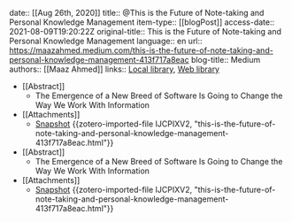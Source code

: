 date:: [[Aug 26th, 2020]]
title:: @This is the Future of Note-taking and Personal Knowledge Management
item-type:: [[blogPost]]
access-date:: 2021-08-09T19:20:22Z
original-title:: This is the Future of Note-taking and Personal Knowledge Management
language:: en
url:: https://maazahmed.medium.com/this-is-the-future-of-note-taking-and-personal-knowledge-management-413f717a8eac
blog-title:: Medium
authors:: [[Maaz Ahmed]]
links:: [Local library](zotero://select/library/items/DIGHJAA7), [Web library](https://www.zotero.org/users/7413965/items/DIGHJAA7)

- [[Abstract]]
	- The Emergence of a New Breed of Software Is Going to Change the Way We Work With Information
- [[Attachments]]
	- [Snapshot](https://maazahmed.medium.com/this-is-the-future-of-note-taking-and-personal-knowledge-management-413f717a8eac) {{zotero-imported-file IJCPIXV2, "this-is-the-future-of-note-taking-and-personal-knowledge-management-413f717a8eac.html"}}
- [[Abstract]]
	- The Emergence of a New Breed of Software Is Going to Change the Way We Work With Information
- [[Attachments]]
	- [Snapshot](https://maazahmed.medium.com/this-is-the-future-of-note-taking-and-personal-knowledge-management-413f717a8eac) {{zotero-imported-file IJCPIXV2, "this-is-the-future-of-note-taking-and-personal-knowledge-management-413f717a8eac.html"}}